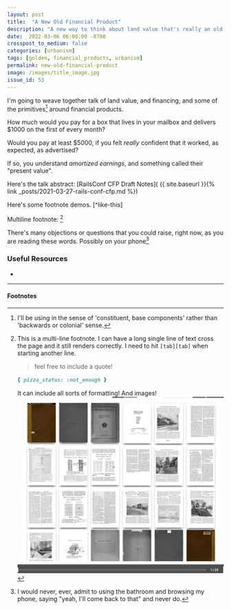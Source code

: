 ```yaml
---
layout: post
title:  "A New Old Financial Product"
description: "A new way to think about land value that's really an old way. It's obvious to some, opaque to others, lets get on the same page."
date:  2022-03-06 06:00:00 -0700
crosspost_to_medium: false
categories: [urbanism]
tags: [golden, financial_products, urbanism]
permalink: new-old-financial-product
image: /images/title_image.jpg
issue_id: 53
---
```


I'm going to weave together talk of land value, and financing, and some of the primitives[^primitive] around financial products. 

[^primitive]: I'll be using in the sense of 'constituent, base components' rather than 'backwards or colonial' sense. 

How much would you pay for a box that lives in your mailbox and delivers $1000 on the first of every month?

Would you pay at least $5000, if you felt _really_ confident that it worked, as expected, as advertised?

If so, you understand _amortized earnings_, and something called their "present value". 





Here's the talk abstract: [RailsConf CFP Draft Notes]( {{ site.baseurl }}{% link _posts/2021-03-27-rails-conf-cfp.md %})

<!--more-->
Here's some footnote demos. [^like-this]

Multiline footnote: [^multi-line]

[^multi-line]: This is a multi-line footnote. I can have a long single line of text cross the page and it still renders correctly. I need to hit `[tab][tab]` when starting another line.
    > feel free to include a quote!
    
    ```ruby
    { pizza_status: :not_enough }
    ```
    It can include all sorts of formatting!
    And images!
    ![an image](/images_2020/1922-zoning-plan.jpg)

There's many objections or questions that you could raise, right now, as you are reading these words. Possibly on your phone[^i-would-never]


### Useful Resources

- []()

--------------------

#### Footnotes 


[^i-would-never]: I would never, ever, admit to using the bathroom and browsing my phone, saying "yeah, I'll come back to that" and never do.
